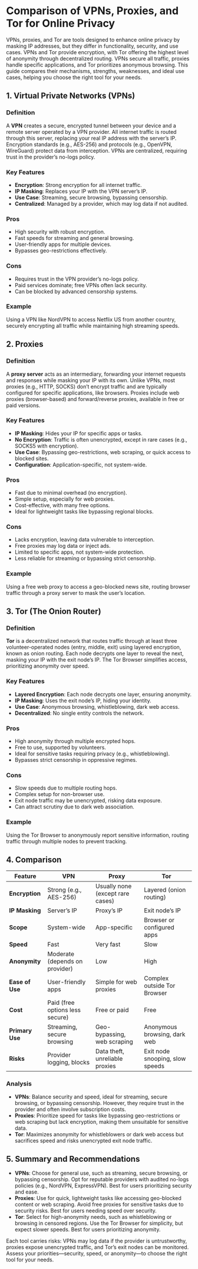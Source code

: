 # Comparison of VPNs, Proxies, and Tor for Online Privacy

VPNs, proxies, and Tor are tools designed to enhance online privacy by masking IP addresses, but they differ in functionality, security, and use cases. VPNs and Tor provide encryption, with Tor offering the highest level of anonymity through decentralized routing. VPNs secure all traffic, proxies handle specific applications, and Tor prioritizes anonymous browsing. This guide compares their mechanisms, strengths, weaknesses, and ideal use cases, helping you choose the right tool for your needs.

## 1. Virtual Private Networks (VPNs)

### Definition
A **VPN** creates a secure, encrypted tunnel between your device and a remote server operated by a VPN provider. All internet traffic is routed through this server, replacing your real IP address with the server’s IP. Encryption standards (e.g., AES-256) and protocols (e.g., OpenVPN, WireGuard) protect data from interception. VPNs are centralized, requiring trust in the provider’s no-logs policy.

### Key Features
- **Encryption**: Strong encryption for all internet traffic.
- **IP Masking**: Replaces your IP with the VPN server’s IP.
- **Use Case**: Streaming, secure browsing, bypassing censorship.
- **Centralized**: Managed by a provider, which may log data if not audited.

### Pros
- High security with robust encryption.
- Fast speeds for streaming and general browsing.
- User-friendly apps for multiple devices.
- Bypasses geo-restrictions effectively.

### Cons
- Requires trust in the VPN provider’s no-logs policy.
- Paid services dominate; free VPNs often lack security.
- Can be blocked by advanced censorship systems.

### Example
Using a VPN like NordVPN to access Netflix US from another country, securely encrypting all traffic while maintaining high streaming speeds.

## 2. Proxies

### Definition
A **proxy server** acts as an intermediary, forwarding your internet requests and responses while masking your IP with its own. Unlike VPNs, most proxies (e.g., HTTP, SOCKS) don’t encrypt traffic and are typically configured for specific applications, like browsers. Proxies include web proxies (browser-based) and forward/reverse proxies, available in free or paid versions.

### Key Features
- **IP Masking**: Hides your IP for specific apps or tasks.
- **No Encryption**: Traffic is often unencrypted, except in rare cases (e.g., SOCKS5 with encryption).
- **Use Case**: Bypassing geo-restrictions, web scraping, or quick access to blocked sites.
- **Configuration**: Application-specific, not system-wide.

### Pros
- Fast due to minimal overhead (no encryption).
- Simple setup, especially for web proxies.
- Cost-effective, with many free options.
- Ideal for lightweight tasks like bypassing regional blocks.

### Cons
- Lacks encryption, leaving data vulnerable to interception.
- Free proxies may log data or inject ads.
- Limited to specific apps, not system-wide protection.
- Less reliable for streaming or bypassing strict censorship.

### Example
Using a free web proxy to access a geo-blocked news site, routing browser traffic through a proxy server to mask the user’s location.

## 3. Tor (The Onion Router)

### Definition
**Tor** is a decentralized network that routes traffic through at least three volunteer-operated nodes (entry, middle, exit) using layered encryption, known as onion routing. Each node decrypts one layer to reveal the next, masking your IP with the exit node’s IP. The Tor Browser simplifies access, prioritizing anonymity over speed.

### Key Features
- **Layered Encryption**: Each node decrypts one layer, ensuring anonymity.
- **IP Masking**: Uses the exit node’s IP, hiding your identity.
- **Use Case**: Anonymous browsing, whistleblowing, dark web access.
- **Decentralized**: No single entity controls the network.

### Pros
- High anonymity through multiple encrypted hops.
- Free to use, supported by volunteers.
- Ideal for sensitive tasks requiring privacy (e.g., whistleblowing).
- Bypasses strict censorship in oppressive regimes.

### Cons
- Slow speeds due to multiple routing hops.
- Complex setup for non-browser use.
- Exit node traffic may be unencrypted, risking data exposure.
- Can attract scrutiny due to dark web association.

### Example
Using the Tor Browser to anonymously report sensitive information, routing traffic through multiple nodes to prevent tracking.

## 4. Comparison

| Feature                | VPN                              | Proxy                            | Tor                              |
|------------------------|----------------------------------|----------------------------------|----------------------------------|
| **Encryption**         | Strong (e.g., AES-256)          | Usually none (except rare cases) | Layered (onion routing)         |
| **IP Masking**         | Server’s IP                     | Proxy’s IP                      | Exit node’s IP                  |
| **Scope**              | System-wide                     | App-specific                    | Browser or configured apps      |
| **Speed**              | Fast                            | Very fast                       | Slow                            |
| **Anonymity**          | Moderate (depends on provider)  | Low                             | High                            |
| **Ease of Use**        | User-friendly apps              | Simple for web proxies          | Complex outside Tor Browser     |
| **Cost**               | Paid (free options less secure) | Free or paid                    | Free                            |
| **Primary Use**        | Streaming, secure browsing      | Geo-bypassing, web scraping     | Anonymous browsing, dark web    |
| **Risks**              | Provider logging, blocks        | Data theft, unreliable proxies  | Exit node snooping, slow speeds |

### Analysis
- **VPNs**: Balance security and speed, ideal for streaming, secure browsing, or bypassing censorship. However, they require trust in the provider and often involve subscription costs.
- **Proxies**: Prioritize speed for tasks like bypassing geo-restrictions or web scraping but lack encryption, making them unsuitable for sensitive data.
- **Tor**: Maximizes anonymity for whistleblowers or dark web access but sacrifices speed and risks unencrypted exit node traffic.

## 5. Summary and Recommendations

- **VPNs**: Choose for general use, such as streaming, secure browsing, or bypassing censorship. Opt for reputable providers with audited no-logs policies (e.g., NordVPN, ExpressVPN). Best for users prioritizing security and ease.
- **Proxies**: Use for quick, lightweight tasks like accessing geo-blocked content or web scraping. Avoid free proxies for sensitive tasks due to security risks. Best for users needing speed over security.
- **Tor**: Select for high-anonymity needs, such as whistleblowing or browsing in censored regions. Use the Tor Browser for simplicity, but expect slower speeds. Best for users prioritizing anonymity.

Each tool carries risks: VPNs may log data if the provider is untrustworthy, proxies expose unencrypted traffic, and Tor’s exit nodes can be monitored. Assess your priorities—security, speed, or anonymity—to choose the right tool for your needs.
